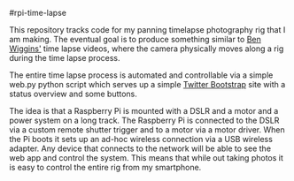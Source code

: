 #rpi-time-lapse

This repository tracks code for my panning timelapse photography rig that I am
making. The eventual goal is to produce something similar to [Ben
Wiggins'](http://vimeo.com/50061391) time lapse videos, where the camera
physically moves along a rig during the time lapse process.

The entire time lapse process is automated and controllable via a simple web.py
python script which serves up a simple [Twitter Bootstrap](http://twitter.github.com/bootstrap/)
site with a status overview and some buttons.

The idea is that a Raspberry Pi is mounted with a DSLR and a motor and a power
system on a long track. The Raspberry Pi is connected to the DSLR via a custom
remote shutter trigger and to a motor via a motor driver. When the Pi boots it
sets up an ad-hoc wireless connection via a USB wireless adapter. Any device
that connects to the network will be able to see the web app and control the
system. This means that while out taking photos it is easy to control the
entire rig from my smartphone.
